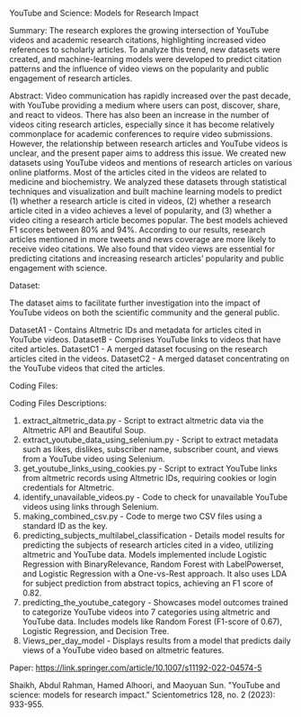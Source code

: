 YouTube and Science: Models for Research Impact

Summary: The research explores the growing intersection of YouTube videos and academic research citations, highlighting increased video references to scholarly articles. To analyze this trend, new datasets were created, and machine-learning models were developed to predict citation patterns and the influence of video views on the popularity and public engagement of research articles.

Abstract: Video communication has rapidly increased over the past decade, with YouTube providing a medium where users can post, discover, share, and react to videos. There has also been an increase in the number of videos citing research articles, especially since it has become relatively commonplace for academic conferences to require video submissions. However, the relationship between research articles and YouTube videos is unclear, and the present paper aims to address this issue. We created new datasets using YouTube videos and mentions of research articles on various online platforms. Most of the articles cited in the videos are related to medicine and biochemistry. We analyzed these datasets through statistical techniques and visualization and built machine learning models to predict (1) whether a research article is cited in videos, (2) whether a research article cited in a video achieves a level of popularity, and (3) whether a video citing a research article becomes popular. The best models achieved F1 scores between 80% and 94%. According to our results, research articles mentioned in more tweets and news coverage are more likely to receive video citations. We also found that video views are essential for predicting citations and increasing research articles’ popularity and public engagement with science.

Dataset:

The dataset aims to facilitate further investigation into the impact of YouTube videos on both the scientific community and the general public.

  DatasetA1 - Contains Altmetric IDs and metadata for articles cited in YouTube videos.
  DatasetB - Comprises YouTube links to videos that have cited articles.
  DatasetC1 - A merged dataset focusing on the research articles cited in the videos.
  DatasetC2 - A merged dataset concentrating on the YouTube videos that cited the articles.

Coding Files: 

Coding Files Descriptions:

1. extract_altmetric_data.py - Script to extract altmetric data via the Altmetric API and Beautiful Soup.
2. extract_youtube_data_using_selenium.py - Script to extract metadata such as likes, dislikes, subscriber name, subscriber count, and views from a YouTube video using Selenium.
3. get_youtube_links_using_cookies.py - Script to extract YouTube links from altmetric records using Altmetric IDs, requiring cookies or login credentials for Altmetric.
4. identify_unavailable_videos.py - Code to check for unavailable YouTube videos using links through Selenium.
5. making_combined_csv.py - Code to merge two CSV files using a standard ID as the key.
6. predicting_subjects_multilabel_classification - Details model results for predicting the subjects of research articles cited in a video, utilizing altmetric and YouTube data. Models implemented include Logistic Regression with BinaryRelevance, Random Forest with LabelPowerset, and Logistic Regression with a One-vs-Rest approach. It also uses LDA for subject prediction from abstract topics, achieving an F1 score of 0.82.
7. predicting_the_youtube_category - Showcases model outcomes trained to categorize YouTube videos into 7 categories using altmetric and YouTube data. Includes models like Random Forest (F1-score of 0.67), Logistic Regression, and Decision Tree.
8. Views_per_day_model - Displays results from a model that predicts daily views of a YouTube video based on altmetric features.

Paper: https://link.springer.com/article/10.1007/s11192-022-04574-5

Shaikh, Abdul Rahman, Hamed Alhoori, and Maoyuan Sun. "YouTube and science: models for research impact." Scientometrics 128, no. 2 (2023): 933-955.
